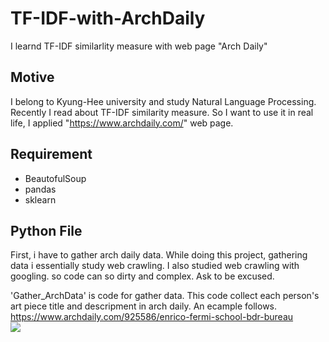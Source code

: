# TF-IDF-with-ArchDaily
I learnd TF-IDF similarlity measure with web page "Arch Daily"

## Motive
I belong to Kyung-Hee university and study Natural Language Processing. 
Recently I read about TF-IDF similarity measure. 
So I want to use it in real life, I applied "https://www.archdaily.com/" web page.

## Requirement
- BeautofulSoup
- pandas
- sklearn

## Python File
First, i have to gather arch daily data. While doing this project, gathering data i essentially study web crawling.
I also studied web crawling with googling. so code can so dirty and complex. Ask to be excused.

'Gather_ArchData' is code for gather data. This code collect each person's art piece title and descripment in arch daily.
An ecample follows. https://www.archdaily.com/925586/enrico-fermi-school-bdr-bureau <br>
<img src = https://user-images.githubusercontent.com/55969260/65871434-5a014b80-e3b9-11e9-8015-e59f592fea89.png>

